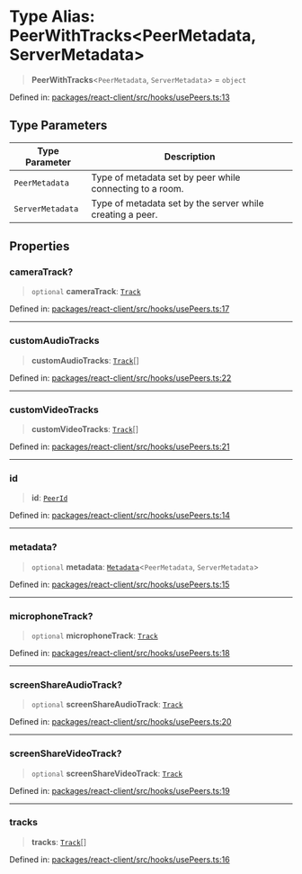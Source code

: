 # Type Alias: PeerWithTracks\<PeerMetadata, ServerMetadata\>

> **PeerWithTracks**\<`PeerMetadata`, `ServerMetadata`\> = `object`

Defined in: [packages/react-client/src/hooks/usePeers.ts:13](https://github.com/fishjam-cloud/web-client-sdk/blob/cca0d7a57568ca97560c29d27fcd8b63f2678492/packages/react-client/src/hooks/usePeers.ts#L13)

## Type Parameters

| Type Parameter | Description |
| ------ | ------ |
| `PeerMetadata` | Type of metadata set by peer while connecting to a room. |
| `ServerMetadata` | Type of metadata set by the server while creating a peer. |

## Properties

### cameraTrack?

> `optional` **cameraTrack**: [`Track`](Track.md)

Defined in: [packages/react-client/src/hooks/usePeers.ts:17](https://github.com/fishjam-cloud/web-client-sdk/blob/cca0d7a57568ca97560c29d27fcd8b63f2678492/packages/react-client/src/hooks/usePeers.ts#L17)

***

### customAudioTracks

> **customAudioTracks**: [`Track`](Track.md)[]

Defined in: [packages/react-client/src/hooks/usePeers.ts:22](https://github.com/fishjam-cloud/web-client-sdk/blob/cca0d7a57568ca97560c29d27fcd8b63f2678492/packages/react-client/src/hooks/usePeers.ts#L22)

***

### customVideoTracks

> **customVideoTracks**: [`Track`](Track.md)[]

Defined in: [packages/react-client/src/hooks/usePeers.ts:21](https://github.com/fishjam-cloud/web-client-sdk/blob/cca0d7a57568ca97560c29d27fcd8b63f2678492/packages/react-client/src/hooks/usePeers.ts#L21)

***

### id

> **id**: [`PeerId`](PeerId.md)

Defined in: [packages/react-client/src/hooks/usePeers.ts:14](https://github.com/fishjam-cloud/web-client-sdk/blob/cca0d7a57568ca97560c29d27fcd8b63f2678492/packages/react-client/src/hooks/usePeers.ts#L14)

***

### metadata?

> `optional` **metadata**: [`Metadata`](Metadata.md)\<`PeerMetadata`, `ServerMetadata`\>

Defined in: [packages/react-client/src/hooks/usePeers.ts:15](https://github.com/fishjam-cloud/web-client-sdk/blob/cca0d7a57568ca97560c29d27fcd8b63f2678492/packages/react-client/src/hooks/usePeers.ts#L15)

***

### microphoneTrack?

> `optional` **microphoneTrack**: [`Track`](Track.md)

Defined in: [packages/react-client/src/hooks/usePeers.ts:18](https://github.com/fishjam-cloud/web-client-sdk/blob/cca0d7a57568ca97560c29d27fcd8b63f2678492/packages/react-client/src/hooks/usePeers.ts#L18)

***

### screenShareAudioTrack?

> `optional` **screenShareAudioTrack**: [`Track`](Track.md)

Defined in: [packages/react-client/src/hooks/usePeers.ts:20](https://github.com/fishjam-cloud/web-client-sdk/blob/cca0d7a57568ca97560c29d27fcd8b63f2678492/packages/react-client/src/hooks/usePeers.ts#L20)

***

### screenShareVideoTrack?

> `optional` **screenShareVideoTrack**: [`Track`](Track.md)

Defined in: [packages/react-client/src/hooks/usePeers.ts:19](https://github.com/fishjam-cloud/web-client-sdk/blob/cca0d7a57568ca97560c29d27fcd8b63f2678492/packages/react-client/src/hooks/usePeers.ts#L19)

***

### tracks

> **tracks**: [`Track`](Track.md)[]

Defined in: [packages/react-client/src/hooks/usePeers.ts:16](https://github.com/fishjam-cloud/web-client-sdk/blob/cca0d7a57568ca97560c29d27fcd8b63f2678492/packages/react-client/src/hooks/usePeers.ts#L16)
